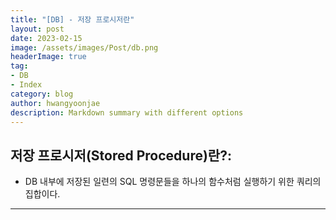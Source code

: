 ```yaml
---
title: "[DB] - 저장 프로시저란"
layout: post
date: 2023-02-15
image: /assets/images/Post/db.png
headerImage: true
tag:
- DB
- Index
category: blog
author: hwangyoonjae
description: Markdown summary with different options
---
```


## 저장 프로시저(Stored Procedure)란?:
- DB 내부에 저장된 일련의 SQL 명령문들을 하나의 함수처럼 실행하기 위한 쿼리의 집합이다.

* * *